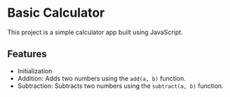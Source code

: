 # Basic Calculator

This project is a simple calculator app built using JavaScript.

## Features
- Initialization
- Addition: Adds two numbers using the `add(a, b)` function.
- Subtraction: Subtracts two numbers using the `subtract(a, b)` function.
